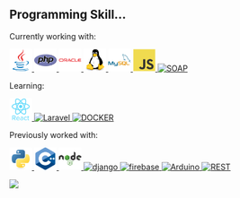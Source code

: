 ## Programming Skill... 

Currently working with:
<p align="left"> 
  <a href="https://www.java.com" target="_blank" rel="noreferrer"> <img src="https://raw.githubusercontent.com/devicons/devicon/master/icons/java/java-original.svg" alt="java" width="40" height="40"/> </a>  <a href="https://www.php.net" target="_blank" rel="noreferrer"> <img src="https://raw.githubusercontent.com/devicons/devicon/master/icons/php/php-original.svg" alt="php" width="40" height="40"/> </a><a href="https://www.oracle.com/" target="_blank" rel="noreferrer"> <img src="https://raw.githubusercontent.com/devicons/devicon/master/icons/oracle/oracle-original.svg" alt="oracle" width="40" height="40"/> </a>
<a href="https://www.linux.org/" target="_blank" rel="noreferrer"> <img src="https://raw.githubusercontent.com/devicons/devicon/master/icons/linux/linux-original.svg" alt="linux" width="40" height="40"/> </a> <a href="https://www.mysql.com/" target="_blank" rel="noreferrer"> <img src="https://raw.githubusercontent.com/devicons/devicon/master/icons/mysql/mysql-original-wordmark.svg" alt="mysql" width="40" height="40"/> </a> <a href="https://developer.mozilla.org/en-US/docs/Web/JavaScript" target="_blank" rel="noreferrer"> <img src="https://raw.githubusercontent.com/devicons/devicon/master/icons/javascript/javascript-original.svg" alt="javascript" width="40" height="40"/> </a>  <a href="https://www.oracle.com/th/java/weblogic/" target="_blank" rel="noreferrer"> <img src="https://raw.githubusercontent.com/marwin1991/profile-technology-icons/refs/heads/main/icons/soap.png" alt="SOAP" width="40" height="40"/> </a>
  
</p>

Learning:
<p align="left">
  
<a href="https://reactjs.org/" target="_blank" rel="noreferrer"> <img src="https://raw.githubusercontent.com/devicons/devicon/master/icons/react/react-original-wordmark.svg" alt="react" width="40" height="40"/> </a> <a href="https://laravel.com/" target="_blank" rel="noreferrer"> <img src="https://raw.githubusercontent.com/marwin1991/profile-technology-icons/refs/heads/main/icons/laravel.png" alt="Laravel" width="40" height="40"/> </a> <a href="https://www.docker.com/" target="_blank" rel="noreferrer"> <img src="https://raw.githubusercontent.com/marwin1991/profile-technology-icons/refs/heads/main/icons/docker.png" alt="DOCKER" width="40" height="40"/> </a>

</p>

Previously worked with:
<p align="left">
  
<a href="https://www.python.org" target="_blank" rel="noreferrer"> <img src="https://raw.githubusercontent.com/devicons/devicon/master/icons/python/python-original.svg" alt="python" width="40" height="40"/> </a><a href="https://www.w3schools.com/cpp/" target="_blank" rel="noreferrer"> <img src="https://raw.githubusercontent.com/devicons/devicon/master/icons/cplusplus/cplusplus-original.svg" alt="cplusplus" width="40" height="40"/> </a><a href="https://nodejs.org" target="_blank" rel="noreferrer"> <img src="https://raw.githubusercontent.com/devicons/devicon/master/icons/nodejs/nodejs-original-wordmark.svg" alt="nodejs" width="40" height="40"/> </a> <a href="https://www.djangoproject.com/" target="_blank" rel="noreferrer"> <img src="https://cdn.worldvectorlogo.com/logos/django.svg" alt="django" width="40" height="40"/> </a> <a href="https://firebase.google.com/" target="_blank" rel="noreferrer"> <img src="https://www.vectorlogo.zone/logos/firebase/firebase-icon.svg" alt="firebase" width="40" height="40"/> </a> <a href="https://www.arduino.cc/" target="_blank" rel="noreferrer"> <img src="https://raw.githubusercontent.com/marwin1991/profile-technology-icons/refs/heads/main/icons/arduino.png" alt="Arduino" width="40" height="40"/> </a> <a href="https://jsonplaceholder.typicode.com/" target="_blank" rel="noreferrer"> <img src="https://raw.githubusercontent.com/marwin1991/profile-technology-icons/refs/heads/main/icons/rest.png" alt="REST" width="40" height="40"/> </a>

</p>


<!--
**SkywalkerGK/SkywalkerGK** is a ✨ _special_ ✨ repository because its `README.md` (this file) appears on your GitHub profile.

Here are some ideas to get you started:

- 🔭 I’m currently working on ...
- 🌱 I’m currently learning ...
- 👯 I’m looking to collaborate on ...
- 🤔 I’m looking for help with ...
- 💬 Ask me about ...
- 📫 How to reach me: ...
- 😄 Pronouns: ...
- ⚡ Fun fact: ...
-->
<img src="{https://img.shields.io/badge/ChatGPT-74aa9c?style=for-the-badge&logo=openai&logoColor=white}" />
